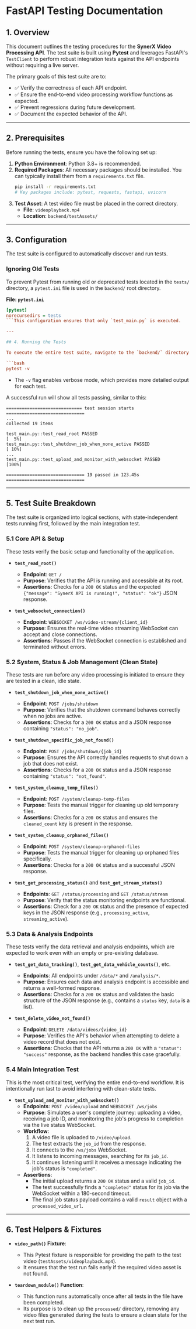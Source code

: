 

# FastAPI Testing Documentation

## 1. Overview

This document outlines the testing procedures for the **SynerX Video Processing API**. The test suite is built using **Pytest** and leverages FastAPI's `TestClient` to perform robust integration tests against the API endpoints without requiring a live server.

The primary goals of this test suite are to:
- ✅ Verify the correctness of each API endpoint.
- ✅ Ensure the end-to-end video processing workflow functions as expected.
- ✅ Prevent regressions during future development.
- ✅ Document the expected behavior of the API.

---

## 2. Prerequisites

Before running the tests, ensure you have the following set up:

1.  **Python Environment**: Python 3.8+ is recommended.
2.  **Required Packages**: All necessary packages should be installed. You can typically install them from a `requirements.txt` file.
    ```bash
    pip install -r requirements.txt
    # Key packages include: pytest, requests, fastapi, uvicorn
    ```
3.  **Test Asset**: A test video file must be placed in the correct directory.
    -   **File**: `videoplayback.mp4`
    -   **Location**: `backend/testAssets/`

---

## 3. Configuration

The test suite is configured to automatically discover and run tests.

### Ignoring Old Tests

To prevent Pytest from running old or deprecated tests located in the `tests/` directory, a `pytest.ini` file is used in the `backend/` root directory.

**File: `pytest.ini`**
```ini
[pytest]
norecursedirs = tests
```This configuration ensures that only `test_main.py` is executed.

---

## 4. Running the Tests

To execute the entire test suite, navigate to the `backend/` directory in your terminal and run the following command:

```bash
pytest -v
```

-   The `-v` flag enables verbose mode, which provides more detailed output for each test.

A successful run will show all tests passing, similar to this:

```
============================= test session starts ==============================
...
collected 19 items

test_main.py::test_read_root PASSED                                       [  5%]
test_main.py::test_shutdown_job_when_none_active PASSED                   [ 10%]
...
test_main.py::test_upload_and_monitor_with_websocket PASSED               [100%]

============================== 19 passed in 123.45s ==============================
```

---

## 5. Test Suite Breakdown

The test suite is organized into logical sections, with state-independent tests running first, followed by the main integration test.

### 5.1 Core API & Setup

These tests verify the basic setup and functionality of the application.

-   **`test_read_root()`**
    -   **Endpoint**: `GET /`
    -   **Purpose**: Verifies that the API is running and accessible at its root.
    -   **Assertions**: Checks for a `200 OK` status and the expected `{"message": "SynerX API is running!", "status": "ok"}` JSON response.

-   **`test_websocket_connection()`**
    -   **Endpoint**: `WEBSOCKET /ws/video-stream/{client_id}`
    -   **Purpose**: Ensures the real-time video streaming WebSocket can accept and close connections.
    -   **Assertions**: Passes if the WebSocket connection is established and terminated without errors.

### 5.2 System, Status & Job Management (Clean State)

These tests are run before any video processing is initiated to ensure they are tested in a clean, idle state.

-   **`test_shutdown_job_when_none_active()`**
    -   **Endpoint**: `POST /jobs/shutdown`
    -   **Purpose**: Verifies that the shutdown command behaves correctly when no jobs are active.
    -   **Assertions**: Checks for a `200 OK` status and a JSON response containing `"status": "no_job"`.

-   **`test_shutdown_specific_job_not_found()`**
    -   **Endpoint**: `POST /jobs/shutdown/{job_id}`
    -   **Purpose**: Ensures the API correctly handles requests to shut down a job that does not exist.
    -   **Assertions**: Checks for a `200 OK` status and a JSON response containing `"status": "not_found"`.

-   **`test_system_cleanup_temp_files()`**
    -   **Endpoint**: `POST /system/cleanup-temp-files`
    -   **Purpose**: Tests the manual trigger for cleaning up old temporary files.
    -   **Assertions**: Checks for a `200 OK` status and ensures the `cleaned_count` key is present in the response.

-   **`test_system_cleanup_orphaned_files()`**
    -   **Endpoint**: `POST /system/cleanup-orphaned-files`
    -   **Purpose**: Tests the manual trigger for cleaning up orphaned files specifically.
    -   **Assertions**: Checks for a `200 OK` status and a successful JSON response.

-   **`test_get_processing_status()`** and **`test_get_stream_status()`**
    -   **Endpoints**: `GET /status/processing` and `GET /status/stream`
    -   **Purpose**: Verify that the status monitoring endpoints are functional.
    -   **Assertions**: Check for a `200 OK` status and the presence of expected keys in the JSON response (e.g., `processing_active`, `streaming_active`).

### 5.3 Data & Analysis Endpoints

These tests verify the data retrieval and analysis endpoints, which are expected to work even with an empty or pre-existing database.

-   **`test_get_data_tracking()`**, **`test_get_data_vehicle_counts()`**, etc.
    -   **Endpoints**: All endpoints under `/data/*` and `/analysis/*`.
    -   **Purpose**: Ensures each data and analysis endpoint is accessible and returns a well-formed response.
    -   **Assertions**: Checks for a `200 OK` status and validates the basic structure of the JSON response (e.g., contains a `status` key, `data` is a list).

-   **`test_delete_video_not_found()`**
    -   **Endpoint**: `DELETE /data/videos/{video_id}`
    -   **Purpose**: Verifies the API's behavior when attempting to delete a video record that does not exist.
    -   **Assertions**: Checks that the API returns a `200 OK` with a `"status": "success"` response, as the backend handles this case gracefully.

### 5.4 Main Integration Test

This is the most critical test, verifying the entire end-to-end workflow. It is intentionally run last to avoid interfering with clean-state tests.

-   **`test_upload_and_monitor_with_websocket()`**
    -   **Endpoints**: `POST /video/upload` and `WEBSOCKET /ws/jobs`
    -   **Purpose**: Simulates a user's complete journey: uploading a video, receiving a job ID, and monitoring the job's progress to completion via the live status WebSocket.
    -   **Workflow**:
        1.  A video file is uploaded to `/video/upload`.
        2.  The test extracts the `job_id` from the response.
        3.  It connects to the `/ws/jobs` WebSocket.
        4.  It listens to incoming messages, searching for its `job_id`.
        5.  It continues listening until it receives a message indicating the job's status is `"completed"`.
    -   **Assertions**:
        -   The initial upload returns a `200 OK` status and a valid `job_id`.
        -   The test successfully finds a `"completed"` status for its job via the WebSocket within a 180-second timeout.
        -   The final job status payload contains a valid `result` object with a `processed_video_url`.

---

## 6. Test Helpers & Fixtures

-   **`video_path()` Fixture**:
    -   This Pytest fixture is responsible for providing the path to the test video (`testAssets/videoplayback.mp4`).
    -   It ensures that the test run fails early if the required video asset is not found.

-   **`teardown_module()` Function**:
    -   This function runs automatically once after all tests in the file have been completed.
    -   Its purpose is to clean up the `processed/` directory, removing any video files generated during the tests to ensure a clean state for the next test run.
